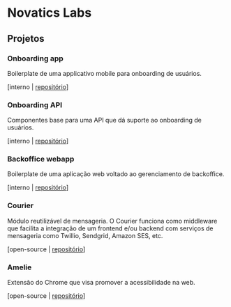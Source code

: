 # Novatics Labs

## Projetos

### Onboarding app

Boilerplate de uma applicativo mobile para onboarding de usuários.

[interno | [repositório](https://github.com/Novatics/onboarding-app)]

### Onboarding API

Componentes base para uma API que dá suporte ao onboarding de usuários.

[interno | [repositório](https://github.com/Novatics/backoffice-webapp)]

### Backoffice webapp

Boilerplate de uma aplicação web voltado ao gerenciamento de backoffice.

[interno | [repositório](https://github.com/Novatics/backoffice-webapp)]

### Courier

Módulo reutilizável de mensageria. O Courier funciona como middleware que facilita a integração de um frontend e/ou backend com serviços de mensageria como Twillio, Sendgrid, Amazon SES, etc.

[open-source | [repositório](https://github.com/Novatics/courier)]

### Amelie

Extensão do Chrome que visa promover a acessibilidade na web.

[open-source | [repositório](https://github.com/Novatics/amelie)]


